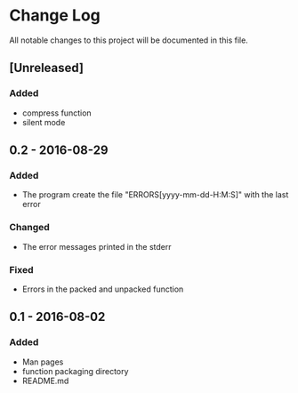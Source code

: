 # Change Log
All notable changes to this project will be documented in this file.

## [Unreleased]
### Added
- compress function
- silent mode

## 0.2 - 2016-08-29
### Added
- The program create the file "ERRORS[yyyy-mm-dd-H:M:S]" with the last error
### Changed
- The error messages printed in the stderr

### Fixed
- Errors in the packed and unpacked function

## 0.1 - 2016-08-02
### Added
- Man pages
- function packaging directory
- README.md
